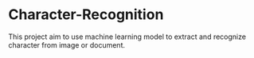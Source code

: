# Character-Recognition
This project aim to use machine learning model to extract and recognize character from image or document.
